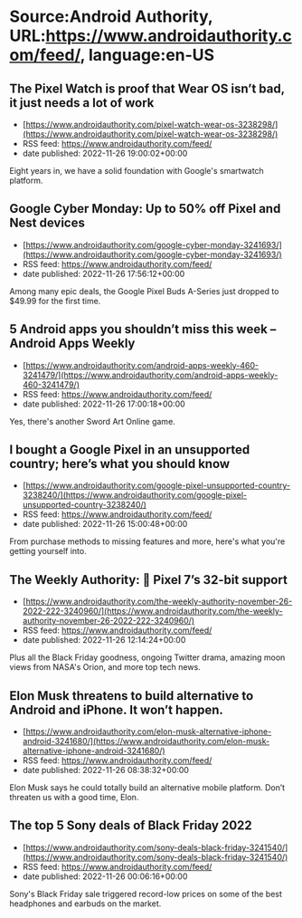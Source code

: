 # Source:Android Authority, URL:https://www.androidauthority.com/feed/, language:en-US

## The Pixel Watch is proof that Wear OS isn’t bad, it just needs a lot of work
 - [https://www.androidauthority.com/pixel-watch-wear-os-3238298/](https://www.androidauthority.com/pixel-watch-wear-os-3238298/)
 - RSS feed: https://www.androidauthority.com/feed/
 - date published: 2022-11-26 19:00:02+00:00

Eight years in, we have a solid foundation with Google's smartwatch platform.

## Google Cyber Monday: Up to 50% off Pixel and Nest devices
 - [https://www.androidauthority.com/google-cyber-monday-3241693/](https://www.androidauthority.com/google-cyber-monday-3241693/)
 - RSS feed: https://www.androidauthority.com/feed/
 - date published: 2022-11-26 17:56:12+00:00

Among many epic deals, the Google Pixel Buds A-Series just dropped to $49.99 for the first time.

## 5 Android apps you shouldn’t miss this week – Android Apps Weekly
 - [https://www.androidauthority.com/android-apps-weekly-460-3241479/](https://www.androidauthority.com/android-apps-weekly-460-3241479/)
 - RSS feed: https://www.androidauthority.com/feed/
 - date published: 2022-11-26 17:00:18+00:00

Yes, there's another Sword Art Online game.

## I bought a Google Pixel in an unsupported country; here’s what you should know
 - [https://www.androidauthority.com/google-pixel-unsupported-country-3238240/](https://www.androidauthority.com/google-pixel-unsupported-country-3238240/)
 - RSS feed: https://www.androidauthority.com/feed/
 - date published: 2022-11-26 15:00:48+00:00

From purchase methods to missing features and more, here's what you're getting yourself into.

## The Weekly Authority: 📱 Pixel 7’s 32-bit support
 - [https://www.androidauthority.com/the-weekly-authority-november-26-2022-222-3240960/](https://www.androidauthority.com/the-weekly-authority-november-26-2022-222-3240960/)
 - RSS feed: https://www.androidauthority.com/feed/
 - date published: 2022-11-26 12:14:24+00:00

Plus all the Black Friday goodness, ongoing Twitter drama, amazing moon views from NASA's Orion, and more top tech news.

## Elon Musk threatens to build alternative to Android and iPhone. It won’t happen.
 - [https://www.androidauthority.com/elon-musk-alternative-iphone-android-3241680/](https://www.androidauthority.com/elon-musk-alternative-iphone-android-3241680/)
 - RSS feed: https://www.androidauthority.com/feed/
 - date published: 2022-11-26 08:38:32+00:00

Elon Musk says he could totally build an alternative mobile platform. Don’t threaten us with a good time, Elon.

## The top 5 Sony deals of Black Friday 2022
 - [https://www.androidauthority.com/sony-deals-black-friday-3241540/](https://www.androidauthority.com/sony-deals-black-friday-3241540/)
 - RSS feed: https://www.androidauthority.com/feed/
 - date published: 2022-11-26 00:06:16+00:00

Sony's Black Friday sale triggered record-low prices on some of the best headphones and earbuds on the market.

